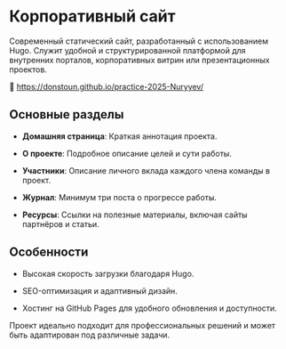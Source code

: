 # Корпоративный сайт

Современный статический сайт, разработанный с использованием Hugo. Служит удобной и структурированной платформой для внутренних порталов, корпоративных витрин или презентационных проектов.

🔗 https://donstoun.github.io/practice-2025-Nuryyev/

## Основные разделы

-   **Домашняя страница**: Краткая аннотация проекта.
    
-   **О проекте**: Подробное описание целей и сути работы.
    
-   **Участники**: Описание личного вклада каждого члена команды в проект.
    
-   **Журнал**: Минимум три поста о прогрессе работы.
    
-   **Ресурсы**: Ссылки на полезные материалы, включая сайты партнёров и статьи.
    

## Особенности

-   Высокая скорость загрузки благодаря Hugo.
    
-   SEO-оптимизация и адаптивный дизайн.
    
-   Хостинг на GitHub Pages для удобного обновления и доступности.
    

Проект идеально подходит для профессиональных решений и может быть адаптирован под различные задачи.
